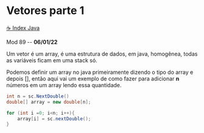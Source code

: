 # Vetores parte 1
[☕ Index Java](../☕%20Index%20Java.md)

Mod 89 -- **06/01/22**

Um vetor é um array, é uma estrutura de dados, em java, homogênea, todas as variáveis ficam em uma stack só.

Podemos definir um array no java primeiramente dizendo o tipo do array e depois [], então aqui vai um exemplo de como fazer para adicionar **n** números em um array lendo essa quantidade.

~~~java
int n = sc.NextDouble()
double[] array = new double[n];

for (int i =0; i<n; i++){
    array[i] = sc.nextDouble();
}
~~~
